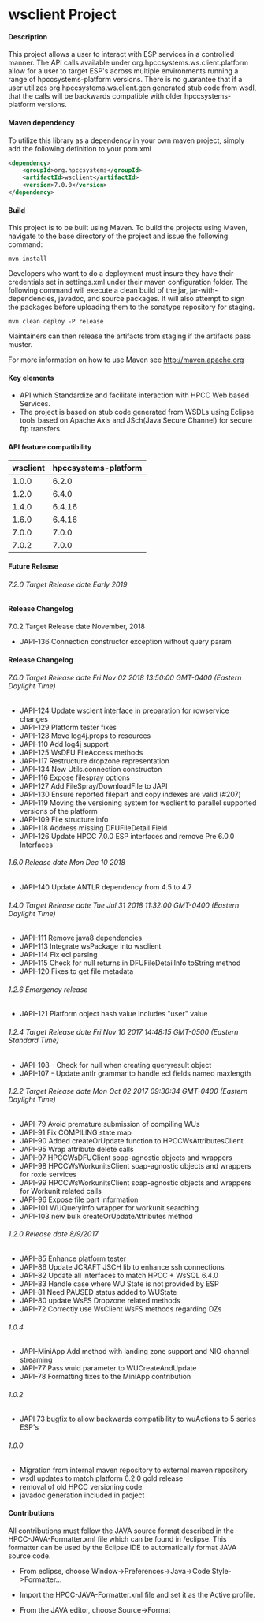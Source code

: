 wsclient Project
=======================

#### Description
This project allows a user to interact with ESP services in a controlled manner.  The API calls available under org.hpccsystems.ws.client.platform allow for a user to target ESP's across multiple environments running a range of hpccsystems-platform versions.  There is no guarantee that if a user utilizes org.hpccsystems.ws.client.gen generated stub code from wsdl, that the calls will be backwards compatible with older hpccsystems-platform versions.

#### Maven dependency
To utilize this library as a dependency in your own maven project, simply add the following definition to your pom.xml

```xml
<dependency>
	<groupId>org.hpccsystems</groupId>
	<artifactId>wsclient</artifactId>
	<version>7.0.0</version>
</dependency>
```

#### Build
This project is to be built using Maven. To build the projects using Maven, navigate to the base directory of the project and issue the following command:

`mvn install`

Developers who want to do a deployment must insure they have their credentials set in settings.xml under their maven configuration folder.  The following command will execute a clean build of the jar, jar-with-dependencies, javadoc, and source packages.  It will also attempt to sign the packages before uploading them to the sonatype repository for staging.

`mvn clean deploy -P release`

Maintainers can then release the artifacts from staging if the artifacts pass muster.

For more information on how to use Maven see http://maven.apache.org

#### Key elements
- API which Standardize and facilitate interaction with HPCC Web based Services.
- The project is based on stub code generated from WSDLs using Eclipse tools based on Apache Axis and JSch(Java Secure Channel) for secure ftp transfers

#### API feature compatibility

wsclient | hpccsystems-platform
--- | ---
1.0.0 | 6.2.0
1.2.0 | 6.4.0
1.4.0 | 6.4.16
1.6.0 | 6.4.16
7.0.0 | 7.0.0
7.0.2 | 7.0.0

#### Future Release
###### 7.2.0 Target Release date Early 2019

#### Release Changelog
7.0.2 Target Release date November, 2018
- JAPI-136 Connection constructor exception without query param

#### Release Changelog
###### 7.0.0 Target Release date Fri Nov 02 2018 13:50:00 GMT-0400 (Eastern Daylight Time)
- JAPI-124 Update wsclent interface in preparation for rowservice changes
- JAPI-129 Platform tester fixes
- JAPI-128 Move log4j.props to resources
- JAPI-110 Add log4j support
- JAPI-125 WsDFU FileAccess methods
- JAPI-117 Restructure dropzone representation
- JAPI-134 New Utils.connection constructon
- JAPI-116 Expose filespray options
- JAPI-127 Add FileSpray/DownloadFile to JAPI
- JAPI-130 Ensure reported filepart and copy indexes are valid (#207)
- JAPI-119 Moving the versioning system for wsclient to parallel supported versions of the platform
- JAPI-109 File structure info
- JAPI-118 Address missing DFUFileDetail Field
- JAPI-126 Update HPCC 7.0.0 ESP interfaces and remove Pre 6.0.0 Interfaces

###### 1.6.0 Release date Mon Dec 10 2018
- JAPI-140 Update ANTLR dependency from 4.5 to 4.7

###### 1.4.0 Target Release date Tue Jul 31 2018 11:32:00 GMT-0400 (Eastern Daylight Time)
- JAPI-111 Remove java8 dependencies
- JAPI-113 Integrate wsPackage into wsclient
- JAPI-114 Fix ecl parsing
- JAPI-115 Check for null returns in DFUFileDetailInfo toString method
- JAPI-120 Fixes to get file metadata

###### 1.2.6 Emergency release
- JAPI-121 Platform object hash value includes "user" value

###### 1.2.4 Target Release date Fri Nov 10 2017 14:48:15 GMT-0500 (Eastern Standard Time)
- JAPI-108 - Check for null when creating queryresult object
- JAPI-107 - Update antlr grammar to handle ecl fields named maxlength

###### 1.2.2 Target Release date Mon Oct 02 2017 09:30:34 GMT-0400 (Eastern Daylight Time)
- JAPI-79 Avoid premature submission of compiling WUs
- JAPI-91 Fix COMPILING state map
- JAPI-90 Added createOrUpdate function to HPCCWsAttributesClient
- JAPI-95 Wrap attribute  delete calls
- JAPI-97 HPCCWsDFUClient soap-agnostic objects and wrappers
- JAPI-98 HPCCWsWorkunitsClient soap-agnostic objects and wrappers for roxie services
- JAPI-99 HPCCWsWorkunitsClient soap-agnostic objects and wrappers for Workunit related calls
- JAPI-96 Expose file part information
- JAPI-101 WUQueryInfo wrapper for workunit searching
- JAPI-103 new bulk createOrUpdateAttributes method

###### 1.2.0 Release date 8/9/2017
- JAPI-85 Enhance platform tester
- JAPI-86 Update JCRAFT JSCH lib to enhance ssh connections
- JAPI-82 Update all interfaces to match HPCC + WsSQL 6.4.0
- JAPI-83 Handle case where WU State is not provided by ESP
- JAPI-81 Need PAUSED status added to WUState
- JAPI-80 update WsFS Dropzone related methods
- JAPI-72 Correctly use WsClient WsFS methods regarding DZs

###### 1.0.4
- JAPI-MiniApp Add method with landing zone support and NIO channel streaming
- JAPI-77 Pass wuid parameter to WUCreateAndUpdate
- JAPI-78 Formatting fixes to the MiniApp contribution

###### 1.0.2
- JAPI 73 bugfix to allow backwards compatibility to wuActions to 5 series ESP's

###### 1.0.0
- Migration from internal maven repository to external maven repository
- wsdl updates to match platform 6.2.0 gold release
- removal of old HPCC versioning code
- javadoc generation included in project

#### Contributions

All contributions must follow the JAVA source format described in the HPCC-JAVA-Formatter.xml file which can be found in /eclipse.
This formatter can be used by the Eclipse IDE to automatically format JAVA source code.

- From eclipse, choose Window->Preferences->Java->Code Style->Formatter...

- Import the HPCC-JAVA-Formatter.xml file and set it as the Active profile.

- From the JAVA editor, choose Source->Format
